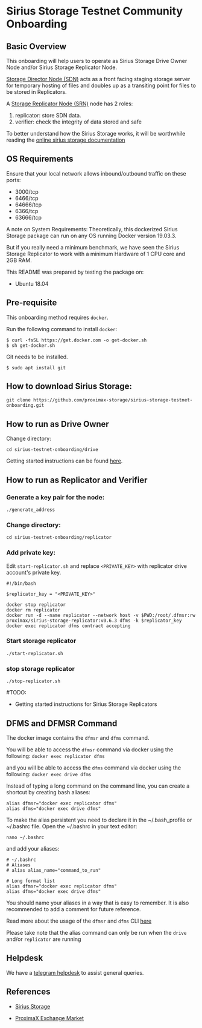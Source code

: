 # Sirius Storage Testnet Community Onboarding

## Basic Overview
This onboarding will help users to operate as Sirius Storage Drive Owner Node and/or Sirius Storage Replicator Node.

[Storage Director Node (SDN)](https://storagedocs.xpxsirius.io/docs/roles/owner/) acts as a front facing staging storage server for temporary hosting of files and doubles up as a transiting point for files to be stored in Replicators.  

A [Storage Replicator Node (SRN)](https://storagedocs.xpxsirius.io/docs/roles/replicator/) node has 2 roles:

1) replicator: store SDN data.
2) verifier: check the integrity of data stored and safe

To better understand how the Sirius Storage works, it will be worthwhile reading the [online sirius storage documentation](https://storagedocs.xpxsirius.io/) 


## OS Requirements
Ensure that your local network allows inbound/outbound traffic on these ports:
- 3000/tcp
- 6466/tcp
- 64666/tcp
- 6366/tcp
- 63666/tcp

A note on System Requirements:
Theoretically, this dockerized Sirius Storage package can run on any OS running Docker version 19.03.3.

But if you really need a minimum benchmark, we have seen the Sirius Storage Replicator to work with a minimum Hardware of 1 CPU core and 2GB RAM.

This README was prepared by testing the package on:
- Ubuntu 18.04


## Pre-requisite
This onboarding method requires `docker`.  

Run the following command to install `docker`:
```
$ curl -fsSL https://get.docker.com -o get-docker.sh
$ sh get-docker.sh
```

Git needs to be installed.
```
$ sudo apt install git
```


## How to download Sirius Storage:

```
git clone https://github.com/proximax-storage/sirius-storage-testnet-onboarding.git
```

## How to run as Drive Owner 

Change directory:
```
cd sirius-testnet-onboarding/drive
```

Getting started instructions can be found [here](./drive/README.md).

## How to run as Replicator and Verifier

### Generate a key pair for the node:
```
./generate_address
```

### Change directory:
```
cd sirius-testnet-onboarding/replicator
```

### Add private key:

Edit `start-replicator.sh` and replace `<PRIVATE_KEY>` with replicator drive account's private key.

```
#!/bin/bash

$replicator_key = "<PRIVATE_KEY>"

docker stop replicator
docker rm replicator
docker run -d --name replicator --network host -v $PWD:/root/.dfmsr:rw proximax/sirius-storage-replicator:v0.6.3 dfms -k $replicator_key
docker exec replicator dfms contract accepting
```

### Start storage replicator
```
./start-replicator.sh
```

### stop storage replicator
```
./stop-replicator.sh
```

#TODO: 
- Getting started instructions for Sirius Storage Replicators

## DFMS and DFMSR Command
The docker image contains the `dfmsr` and `dfms` command. 

You will be able to access the `dfmsr` command via docker using the following:
`docker exec replicator dfms` 

and you will be able to access the `dfms` command via docker using the following:
`docker exec drive dfms` 

Instead of typing a long command on the command line, you can create a shortcut by creating bash aliases:
```
alias dfmsr="docker exec replicator dfms"
alias dfms="docker exec drive dfms"
```

To make the alias persistent you need to declare it in the ~/.bash_profile or ~/.bashrc file. Open the ~/.bashrc in your text editor:
```
nano ~/.bashrc
```
and add your aliases:

```
# ~/.bashrc
# Aliases
# alias alias_name="command_to_run"

# Long format list
alias dfmsr="docker exec replicator dfms"
alias dfms="docker exec drive dfms"
```

You should name your aliases in a way that is easy to remember. It is also recommended to add a comment for future reference.

Read more about the usage of the `dfmsr` and `dfms` CLI [here](https://storagedocs.xpxsirius.io/)

Please take note that the alias command can only be run when the `drive` and/or `replicator` are running

## Helpdesk
We have a [telegram helpdesk](https://t.me/proximaxhelpdesk) to assist general queries.


## References
- [Sirius Storage](https://storagedocs.xpxsirius.io/)

- [ProximaX Exchange Market](https://storagedocs.xpxsirius.io/docs/built_in_features/exchange/)
